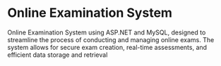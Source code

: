 # Online Examination System
Online Examination System using ASP.NET and MySQL, designed to streamline the process of conducting and managing online exams. The system allows for secure exam creation, real-time assessments, and efficient data storage and retrieval

